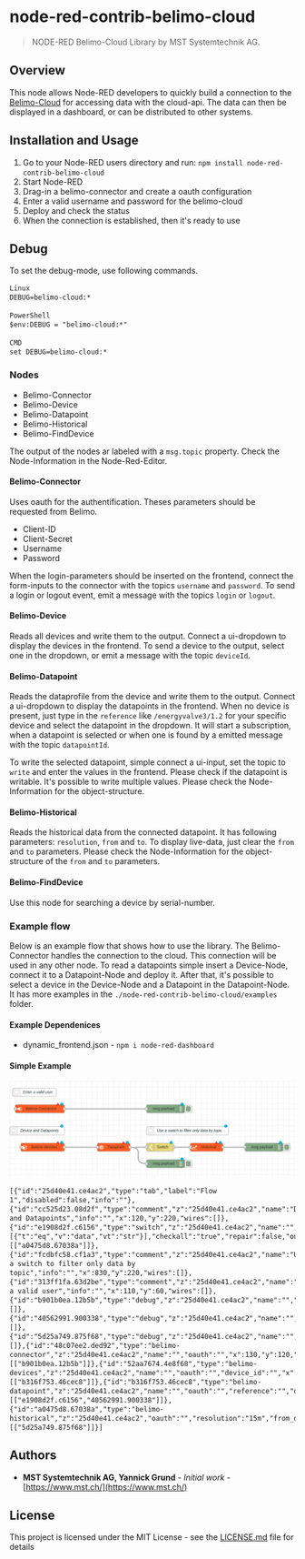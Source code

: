 # node-red-contrib-belimo-cloud

> NODE-RED Belimo-Cloud Library by MST Systemtechnik AG.

## Overview

This node allows Node-RED developers to quickly build a connection to the [Belimo-Cloud](https://www.belimo.com/iot/developers) for accessing data with the cloud-api. The data can then be displayed in a dashboard, or can be distributed to other systems. 

## Installation and Usage

1. Go to your Node-RED users directory and run: `npm install node-red-contrib-belimo-cloud`
2. Start Node-RED
3. Drag-in a belimo-connector and create a oauth configuration
4. Enter a valid username and password for the belimo-cloud
5. Deploy and check the status
6. When the connection is established, then it's ready to use


## Debug

To set the debug-mode, use following commands.

```
Linux
DEBUG=belimo-cloud:*

PowerShell
$env:DEBUG = "belimo-cloud:*"

CMD
set DEBUG=belimo-cloud:*

```

### Nodes

- Belimo-Connector
- Belimo-Device
- Belimo-Datapoint
- Belimo-Historical
- Belimo-FindDevice

The output of the nodes ar labeled with a `msg.topic` property. Check the Node-Information in the Node-Red-Editor.

#### Belimo-Connector

Uses oauth for the authentification. Theses parameters should be requested from Belimo.
- Client-ID
- Client-Secret
- Username
- Password

When the login-parameters should be inserted on the frontend, connect the form-inputs to the connector with the topics `username` and `password`. To send a login or logout event, emit a message with the topics `login` or `logout`.

#### Belimo-Device

Reads all devices and write them to the output. Connect a ui-dropdown to display the devices in the frontend. To send a device to the output, select one in the dropdown, or emit a message with the topic `deviceId`.

#### Belimo-Datapoint

Reads the dataprofile from the device and write them to the output. Connect a ui-dropdown to display the datapoints in the frontend. When no device is present, just type in the `reference` like `/energyvalve3/1.2` for your specific device and select the datapoint in the dropdown.
It will start a subscription, when a datapoint is selected or when one is found by a emitted message with the topic `datapointId`.

To write the selected datapoint, simple connect a ui-input, set the topic to `write` and enter the values in the frontend. Please check if the datapoint is writable.
It's possible to write multiple values. Please check the Node-Information for the object-structure.

#### Belimo-Historical

Reads the historical data from the connected datapoint. It has following parameters: `resolution`, `from` and `to`. To display live-data, just clear the `from` and `to` parameters.
Please check the Node-Information for the object-structure of the `from` and `to` parameters.

#### Belimo-FindDevice

Use this node for searching a device by serial-number.


### Example flow

Below is an example flow that shows how to use the library. The Belimo-Connector handles the connection to the cloud. This connection will be used in any other node. To read a datapoints simple insert a Device-Node, connect it to a Datapoint-Node and deploy it. After that, it's possible to select a device in the Device-Node and a Datapoint in the Datapoint-Node. It has more examples in the `./node-red-contrib-belimo-cloud/examples` folder.

#### Example Dependenices
- dynamic_frontend.json - `npm i node-red-dashboard`

#### Simple Example
![Example flow img](examples/example_flow.png)


```
[{"id":"25d40e41.ce4ac2","type":"tab","label":"Flow 1","disabled":false,"info":""},{"id":"cc525d23.08d2f","type":"comment","z":"25d40e41.ce4ac2","name":"Device and Datapoints","info":"","x":120,"y":220,"wires":[]},{"id":"e1908d2f.c6156","type":"switch","z":"25d40e41.ce4ac2","name":"","property":"topic","propertyType":"msg","rules":[{"t":"eq","v":"data","vt":"str"}],"checkall":"true","repair":false,"outputs":1,"x":750,"y":320,"wires":[["a0475d8.67038a"]]},{"id":"fcdbfc58.cf1a3","type":"comment","z":"25d40e41.ce4ac2","name":"Use a switch to filter only data by topic","info":"","x":830,"y":220,"wires":[]},{"id":"313ff1fa.63d2be","type":"comment","z":"25d40e41.ce4ac2","name":"Enter a valid user","info":"","x":110,"y":60,"wires":[]},{"id":"b901b0ea.12b5b","type":"debug","z":"25d40e41.ce4ac2","name":"","active":true,"tosidebar":true,"console":false,"tostatus":false,"complete":"false","x":590,"y":120,"wires":[]},{"id":"40562991.900338","type":"debug","z":"25d40e41.ce4ac2","name":"","active":true,"tosidebar":true,"console":false,"tostatus":false,"complete":"false","x":590,"y":380,"wires":[]},{"id":"5d25a749.875f68","type":"debug","z":"25d40e41.ce4ac2","name":"","active":true,"tosidebar":true,"console":false,"tostatus":false,"complete":"false","x":1130,"y":320,"wires":[]},{"id":"48c07ee2.ded92","type":"belimo-connector","z":"25d40e41.ce4ac2","name":"","oauth":"","x":130,"y":120,"wires":[["b901b0ea.12b5b"]]},{"id":"52aa7674.4e8f68","type":"belimo-devices","z":"25d40e41.ce4ac2","name":"","oauth":"","device_id":"","x":140,"y":320,"wires":[["b316f753.46cec8"]]},{"id":"b316f753.46cec8","type":"belimo-datapoint","z":"25d40e41.ce4ac2","name":"","oauth":"","reference":"","dataprofile_value":"","x":400,"y":320,"wires":[["e1908d2f.c6156","40562991.900338"]]},{"id":"a0475d8.67038a","type":"belimo-historical","z":"25d40e41.ce4ac2","oauth":"","resolution":"15m","from_date":"","from_time":"","to_date":"","to_time":"","x":920,"y":320,"wires":[["5d25a749.875f68"]]}]
```


## Authors

* **MST Systemtechnik AG, Yannick Grund** - *Initial work* - [https://www.mst.ch/](https://www.mst.ch/)


## License

This project is licensed under the MIT License - see the [LICENSE.md](LICENSE.md) file for details
